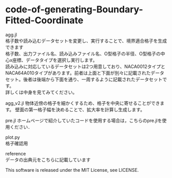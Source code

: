 # code-of-generating-Boundary-Fitted-Coordinate  
agg.jl  
格子数や読み込むデータセットを変更し、実行することで、境界適合格子を生成できます  
格子数、出力ファイル名、読み込みファイル名、O型格子の半径、O型格子の中心x座標、データタイプを選択し実行します。  
読み込みに対応しているデータセットは2つ用意しており、NACA0012タイプとNACA64A010タイプがあります。前者は上面と下面が別々に記載されたデータセット。後者は後端から下面を通り、一周するように記載されたデータセットです。  
詳しくは中身を見てみてください。

agg_v2.jl
物体近傍の格子を細かくするため、格子を中央に寄せることができます。
壁面の第一格子幅を決めることで、拡大率を計算し生成します。  
  
pre.jl
ホームページで紹介していたコードを使用する場合は，こちらのpre.jlを使用ください．

plot.py  
格子確認用  

reference  
データの出典元をこちらに記載しています  

This software is released under the MIT License, see LICENSE.
